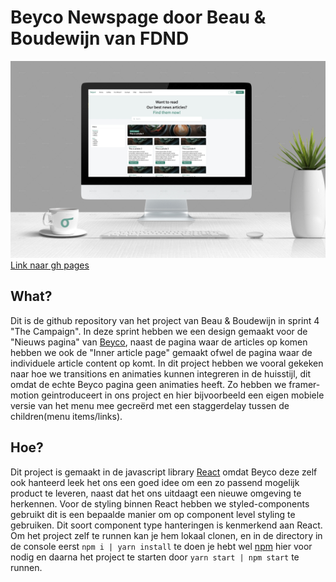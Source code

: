 # Beyco Newspage door Beau & Boudewijn van FDND
![Mockup met gedesignede articles page](assets/mockup_articles.jpg)
[Link naar gh pages](https://beyconewsbnb.student.fdnd.nl)

## What?
Dit is de github repository van het project van Beau & Boudewijn in sprint 4 "The Campaign". In deze sprint hebben we een design gemaakt voor de "Nieuws pagina" van [Beyco](https://beyco.nl/), naast de pagina waar de articles op komen hebben we ook de "Inner article page" gemaakt ofwel de pagina waar de individuele article content op komt. In dit project hebben we vooral gekeken naar hoe we transitions en animaties kunnen integreren in de huisstijl, dit omdat de echte Beyco pagina geen animaties heeft. Zo hebben we framer-motion geintroduceert in ons project en hier bijvoorbeeld een eigen mobiele versie van het menu mee gecreërd met een staggerdelay tussen de children(menu items/links).
## Hoe?
Dit project is gemaakt in de javascript library [React](https://reactjs.org/) omdat Beyco deze zelf ook hanteerd leek het ons een goed idee om een zo passend mogelijk product te leveren, naast dat het ons uitdaagt een nieuwe omgeving te herkennen. Voor de styling binnen React hebben we styled-components gebruikt dit is een bepaalde manier om op component level styling te gebruiken. Dit soort component type hanteringen is kenmerkend aan React. Om het project zelf te runnen kan je hem lokaal clonen, en in de directory in de console eerst ```npm i | yarn install``` te doen je hebt wel [npm](https://nodejs.org/en/) hier voor nodig en daarna het project te starten door ```yarn start | npm start``` te runnen.
